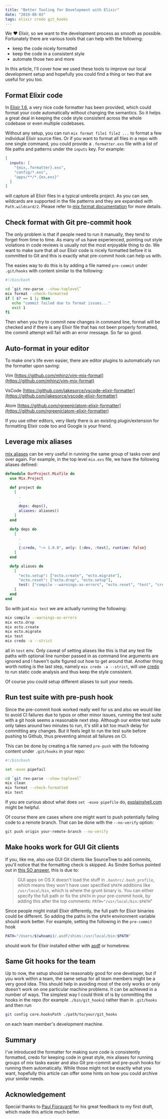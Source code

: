 ```yaml
---
title: "Better Tooling for Development with Elixir"
date: "2019-08-03"
tags: elixir credo git_hooks
---
```


We ❤️ Elixir, so we want to the development process as smooth as possible. Fortunately there are various tools that can help with the following:

* keep the code nicely formatted
* keep the code in a consistent style
* automate those two and more

In this article, I'll cover how we used these tools to improve our local development setup and hopefully you could find a thing or two that are useful for you too.

## Format Elixir code

In [Elixir 1.6](https://elixir-lang.org/blog/2018/01/17/elixir-v1-6-0-released/), a very nice code formatter has been provided, which could format your code automatically without changing the semantics. So it helps a great deal in keeping the code style consistent across the whole codebase or even multiple codebases.

Without any setup, you can run `mix format file1 file2 ...` to format a few individual Elixir source files. Or if you want to format all files in a repo with one single command, you could provide a `.formatter.exs` file with a list of file paths and patterns under the `inputs` key. For example:

```elixir
[
  inputs: [
    "{mix,.formatter}.exs",
    "config/*.exs",
    "apps/**/*.{ex,exs}"
  ]
]
```

will capture all Elixir files in a typical umbrella project. As you can see, wildcards are supported in the file patterns and they are expanded with `Path.wildcard/2`. Please refer to [mix format documentation](https://hexdocs.pm/mix/master/Mix.Tasks.Format.html) for more details.

## Check format with Git pre-commit hook

The only problem is that if people need to run it manually, they tend to forget from time to time. As many of us have experienced, pointing out style violations in code reviews is usually not the most enjoyable thing to do. We want to make sure that all our Elixir code is nicely formatted before it is committed to Git and this is exactly what pre-commit hook can help us with.

The easies way to do this is by adding a file named `pre-commit` under `.git/hooks` with content similar to the following:

```bash
#!/bin/bash

cd `git rev-parse --show-toplevel`
mix format --check-formatted
if [ $? == 1 ]; then
   echo "commit failed due to format issues..."
   exit 1
fi
```

Then when you try to commit new changes in command line, format will be checked and if there is any Elixir file that has not been properly formatted, the commit attempt will fail with an error message. So far so good.

## Auto-format in your editor

To make one's life even easier, there are editor plugins to automatically run the formatter upon saving:

Vim [https://github.com/mhinz/vim-mix-format](https://github.com/mhinz/vim-mix-format)

VsCode [https://github.com/jakesorce/vscode-elixir-formatter](https://github.com/jakesorce/vscode-elixir-formatter)

Atom [https://github.com/rgreenjr/atom-elixir-formatter](https://github.com/rgreenjr/atom-elixir-formatter)

If you use other editors, very likely there is an existing plugin/extension for formatting Elixir code too and Google is your friend.

## Leverage mix aliases

[mix aliases](https://hexdocs.pm/mix/Mix.html#module-aliases) can be very useful in running the same group of tasks over and over again. For example, in the top level `mix.exs` file, we have the following aliases defined:

```elixir
defmodule OurProject.Mixfile do
  use Mix.Project

  def project do
    [
      .
      .
      deps: deps(),
      aliases: aliases()
    ]
  end

  defp deps do
    [
      .
      .
      {:credo, "~> 1.0.0", only: [:dev, :test], runtime: false}
    ]
  end

  defp aliases do
    [
      "ecto.setup": ["ecto.create", "ecto.migrate"],
      "ecto.reset": ["ecto.drop", "ecto.setup"],
      test: ["compile --warnings-as-errors", "ecto.reset", "test", "credo -a --strict"]
    ]
  end
end
```

So with just `mix test` we are actually running the following:

```bash
mix compile --warnings-as-errors
mix ecto.drop
mix ecto.create
mix ecto.migrate
mix test
mix credo -a --strict
```

all in `test` env. Only caveat of setting aliases like this is that any test file paths with optional line number passed in as command line arguments are ignored and I haven't quite figured out how to get around that. Another thing worth noting is the last step, namely `mix credo -a --strict`, will use [credo](https://github.com/rrrene/credo) to run static code analysis and thus keep the style consistent.

Of course you could setup different aliases to suit your needs.

## Run test suite with pre-push hook

Since the pre-commit hook worked really well for us and also we would like to avoid CI failures due to typos or other minor issues, running the test suite with a git hook seems a reasonable next step. Although our entire test suite only takes around two minutes to run, it's still a bit too much delay for committing any changes. But it feels legit to run the test suite before pushing to Github, thus preventing almost all failures on CI.

This can be done by creating a file named `pre-push` with the following content under `.git/hooks` in your repo:

```bash
#!/bin/bash

set -euxo pipefail

cd `git rev-parse --show-toplevel`
mix clean
mix format --check-formatted
mix test
```

If you are curious about what does `set -euxo pipefile` do, [explainshell.com](https://explainshell.com/explain?cmd=set+-euxo+pipefail) might be helpful.

Of course there are cases where one might want to push potentially failing code to a remote branch. That can be done with the `--no-verify` option:

```bash
git push origin your-remote-branch --no-verify
```

## Make hooks work for GUI Git clients

If you, like me, also use GUI Git clients like SourceTree to add commits, you'll notice that the formatting check is skipped. As Sindre Sorhus pointed out in [this SO answer](https://stackoverflow.com/a/17557522/1228752), this is due to:
> GUI apps on OS X doesn't load the stuff in `.bashrc/.bash_profile`, which means they won't have user specified `$PATH` additions like `/usr/local/bin`, which is where the grunt binary is. You can either specify the full path or fix the `$PATH` in your pre-commit hook, by adding this after the top comments: `PATH="/usr/local/bin:$PATH`"

Since people might install Elixir differently, the full path for Elixir binaries could be different. So adding the paths in the `$PATH` environment variable should work better. For example, setting the following in the `pre-commit` hook

```bash
PATH="/Users/$(whoami)/.asdf/shims:/usr/local/bin:$PATH"
```

should work for Elixir installed either with [asdf](https://github.com/asdf-vm/asdf) or homebrew.

## Same Git hooks for the team

Up to now, the setup should be reasonably good for one developer, but if you work within a team, the same setup for all team members might be a very good idea. This should help in avoiding most of the only works or only doesn't work on one particular machine problems. It can be achieved in a number of ways. The simplest way I could think of is by committing the hooks in the repo (for example `./bin/git_hooks`) rather than in `.git/hooks` and then run

```bash
git config core.hooksPath ./path/to/your/git_hooks
```

on each team member's development machine.

## Summary

I've introduced the formatter for making sure code is consistently formatted, credo for keeping code in great style, mix aliases for running groups of mix tasks easier and also Git pre-commit and pre-push hooks for running them automatically. While those might not be exactly what you want, hopefully this article can offer some hints on how you could archive your similar needs.

## Acknowledgement

Special thanks to [Paul Fioravanti](https://twitter.com/paulfioravanti) for his great feedback to my first draft, which made this article much better.
